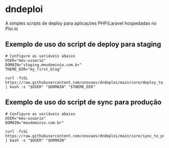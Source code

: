 # dndeploi

A simples scripts de deploy para aplicações PHP/Laravel hospedadas no Ploi.io

## Exemplo de uso do script de deploy para staging

    # Configure as variáveis abaixo
    USER="meu-usuario"
    DOMAIN="staging.meudominio.com.br"
    THEME_DIR="my_first_blog"

    curl -fsSL https://raw.githubusercontent.com/onovaes/dndeploi/main/core/deploy_to_staging.sh | bash -s "$USER" "$DOMAIN" "$THEME_DIR"

## Exemplo de uso do script de sync para produção 

    # Configure as variáveis abaixo
    USER="meu-usuario"
    DOMAIN="meudominio.com.br"

    curl -fsSL https://raw.githubusercontent.com/onovaes/dndeploi/main/core/sync_to_prod.sh | bash -s "$USER" "$DOMAIN"
